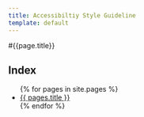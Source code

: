 ```yaml
---
title: Accessibiltiy Style Guideline
template: default
---
```

#{{page.title}}
<h2>Index</h2>
<ul>
  {% for pages in site.pages %}
    <li>
      <a href="{{ pages.url }}">{{ pages.title }}</a>
    </li>
  {% endfor %}
</ul>

